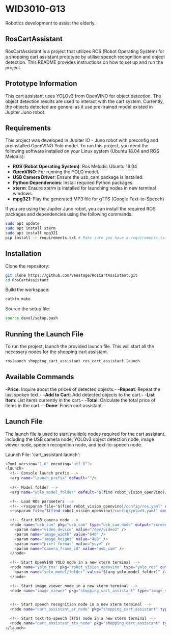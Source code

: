 # WID3010-G13
Robotics development to assist the elderly.

## RosCartAssistant

RosCartAssistant is a project that utilizes ROS (Robot Operating System) for a shopping cart assistant prototype by utilise speech recognition and object detection. This README provides instructions on how to set up and run the project.

## Prototype Information
This cart assistant uses YOLOv3 from OpenVINO for object detection. The object detection results are used to interact with the cart system. Currently, the objects detected are general as it use pre-trained model existed in Jupiter Juno robot.

## Requirements

This project was developed in Jupiter IO - Juno robot with preconfig and preinstalled OpenVINO Yolo model. To run this project, you need the following software installed on your Linux system (Ubuntu 18.04 and ROS Melodic):

- **ROS (Robot Operating System)**: Ros Melodic Ubuntu 18.04
- **OpenVINO**: For running the YOLO model.
- **USB Camera Driver**: Ensure the usb_cam package is installed. 
- **Python Dependencies**: Install required Python packages. 
- **xterm**: Ensure xterm is installed for launching nodes in new terminal windows.
- **mpg321**: Play the generated MP3 file for gTTS (Google Text-to-Speech)


If you are using the Jupiter Juno robot, you can install the required ROS packages and dependencies using the following commands:

```sh
sudo apt update
sudo apt install xterm
sudo apt install mpg321
pip install -r requirements.txt # Make sure you have a requirements.txt with the necessary Python packages
```


## Installation
Clone the repository:
```sh
git clone https://github.com/Vanstage/RosCartAssistant.git
cd RosCartAssistant
```

Build the workspace:
```sh
catkin_make
```

Source the setup file:
```sh
source devel/setup.bash
```

## Running the Launch File

To run the project, launch the provided launch file. This will start all the necessary nodes for the shopping cart assistant.

```sh
roslaunch shopping_cart_assistant ros_cart_assistant.launch
```

## Available Commands

-**Price**: Inquire about the prices of detected objects.-
-**Repeat**: Repeat the last spoken text.-
-**Add to Cart**: Add detected objects to the cart.-
-**List Item**: List items currently in the cart.-
-**Total**: Calculate the total price of items in the cart.-
-**Done**: Finish cart assistant.-

## Launch File
The launch file is used to start multiple nodes required for the cart assistant, including the USB camera node, YOLOv3 object detection node, image viewer node, speech recognition node, and text-to-speech node.

Launch File: 'cart_assistant.launch':
```sh
<?xml version="1.0" encoding="utf-8"?>
<launch>
  <!-- Console launch prefix -->
  <arg name="launch_prefix" default=""/>
  
  <!-- Model folder -->
  <arg name="yolo_model_folder" default="$(find robot_vision_openvino)/models/yolov3"/>

  <!-- Load ROS parameters -->
  <!-- <rosparam file="$(find robot_vision_openvino)/config/ros.yaml" command="load" ns="yolo_ros" /> -->
  <rosparam file="$(find robot_vision_openvino)/config/yolov3.yaml" command="load" ns="yolo_ros" />

  <!-- Start USB camera node -->
  <node name="usb_cam" pkg="usb_cam" type="usb_cam_node" output="screen" respawn="true">
    <param name="video_device" value="/dev/video2" />
    <param name="image_width" value="640" />
    <param name="image_height" value="480" />
    <param name="pixel_format" value="yuyv" />
    <param name="camera_frame_id" value="usb_cam" />
  </node>

  <!-- Start OpenVINO YOLO node in a new xterm terminal -->
  <node name="yolo_ros" pkg="robot_vision_openvino" type="yolo_ros" output="screen" launch-prefix="xterm -e" args="$(arg launch_prefix)">
    <param name="yolo_model/folder" value="$(arg yolo_model_folder)" />
  </node>

  <!-- Start image viewer node in a new xterm terminal -->
  <node name="image_viewer" pkg="shopping_cart_assistant" type="image_viewer.py" output="screen" launch-prefix="xterm -e" args="$(arg launch_prefix)" />

  
  <!-- Start speech recognition node in a new xterm terminal -->
  <node name="cart_assistant_sr_node" pkg="shopping_cart_assistant" type="cart_assistant_sr.py" output="screen" launch-prefix="xterm -e" args="$(arg launch_prefix)" />

  <!-- Start text-to-speech (TTS) node in a new xterm terminal -->
  <node name="cart_assistant_tts_node" pkg="shopping_cart_assistant" type="cart_assistant_tts.py" output="screen" launch-prefix="xterm -e" args="$(arg launch_prefix)" />
</launch>
```

